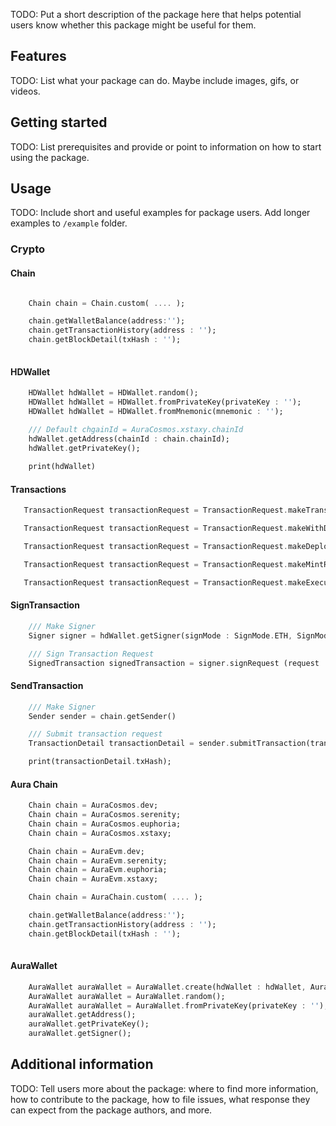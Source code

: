 <!--
This README describes the package. If you publish this package to pub.dev,
this README's contents appear on the landing page for your package.

For information about how to write a good package README, see the guide for
[writing package pages](https://dart.dev/guides/libraries/writing-package-pages).

For general information about developing packages, see the Dart guide for
[creating packages](https://dart.dev/guides/libraries/create-library-packages)
and the Flutter guide for
[developing packages and plugins](https://flutter.dev/developing-packages).
-->

TODO: Put a short description of the package here that helps potential users
know whether this package might be useful for them.

## Features

TODO: List what your package can do. Maybe include images, gifs, or videos.

## Getting started

TODO: List prerequisites and provide or point to information on how to
start using the package.

## Usage

TODO: Include short and useful examples for package users. Add longer examples
to `/example` folder.

###  Crypto

#### Chain
```dart

    Chain chain = Chain.custom( .... );

    chain.getWalletBalance(address:'');
    chain.getTransactionHistory(address : '');
    chain.getBlockDetail(txHash : '');
    
```


#### HDWallet
```dart
    HDWallet hdWallet = HDWallet.random();
    HDWallet hdWallet = HDWallet.fromPrivateKey(privateKey : '');
    HDWallet hdWallet = HDWallet.fromMnemonic(mnemonic : '');

    /// Default chgainId = AuraCosmos.xstaxy.chainId 
    hdWallet.getAddress(chainId : chain.chainId); 
    hdWallet.getPrivateKey();
    
    print(hdWallet)
```


#### Transactions
```dart
   TransactionRequest transactionRequest = TransactionRequest.makeTransferRequest(toAddress : '', amount : 10, memo : '');

   TransactionRequest transactionRequest = TransactionRequest.makeWithDrawRequest(????);

   TransactionRequest transactionRequest = TransactionRequest.makeDeployRequest(?????);

   TransactionRequest transactionRequest = TransactionRequest.makeMintRequest(????);

   TransactionRequest transactionRequest = TransactionRequest.makeExecuteRequest(addressContract : '', params : ['':'']);
```



#### SignTransaction
```dart
    /// Make Signer 
    Signer signer = hdWallet.getSigner(signMode : SignMode.ETH, SignMode.Amino, SignMode.Direct);

    /// Sign Transaction Request 
    SignedTransaction signedTransaction = signer.signRequest (request : transactionRequest);

```


#### SendTransaction
```dart
    /// Make Signer 
    Sender sender = chain.getSender()

    /// Submit transaction request
    TransactionDetail transactionDetail = sender.submitTransaction(transactionRequest : transactionRequest);

    print(transactionDetail.txHash);
```



#### Aura Chain
```dart
    Chain chain = AuraCosmos.dev;
    Chain chain = AuraCosmos.serenity;
    Chain chain = AuraCosmos.euphoria;
    Chain chain = AuraCosmos.xstaxy;

    Chain chain = AuraEvm.dev;
    Chain chain = AuraEvm.serenity;
    Chain chain = AuraEvm.euphoria;
    Chain chain = AuraEvm.xstaxy;

    Chain chain = AuraChain.custom( .... );

    chain.getWalletBalance(address:'');
    chain.getTransactionHistory(address : '');
    chain.getBlockDetail(txHash : '');
    
```




#### AuraWallet
```dart
    AuraWallet auraWallet = AuraWallet.create(hdWallet : hdWallet, AuraChain chain );
    AuraWallet auraWallet = AuraWallet.random();
    AuraWallet auraWallet = AuraWallet.fromPrivateKey(privateKey : '');
    auraWallet.getAddress();
    auraWallet.getPrivateKey();
    auraWallet.getSigner();
```







## Additional information

TODO: Tell users more about the package: where to find more information, how to
contribute to the package, how to file issues, what response they can expect
from the package authors, and more.
